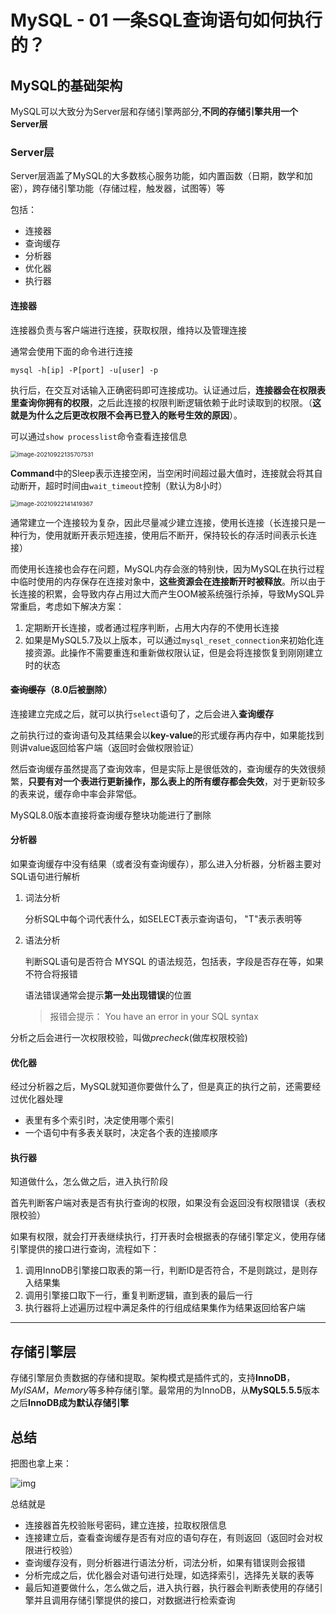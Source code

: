 # MySQL - 01 一条SQL查询语句如何执行的？



## MySQL的基础架构

MySQL可以大致分为Server层和存储引擎两部分,**不同的存储引擎共用一个Server层**

### Server层

Server层涵盖了MySQL的大多数核心服务功能，如内置函数（日期，数学和加密），跨存储引擎功能（存储过程，触发器，试图等）等

包括：

- 连接器
- 查询缓存
- 分析器
- 优化器
- 执行器

#### 连接器

连接器负责与客户端进行连接，获取权限，维持以及管理连接

通常会使用下面的命令进行连接

````mysql
mysql -h[ip] -P[port] -u[user] -p
````

执行后，在交互对话输入正确密码即可连接成功。认证通过后，**连接器会在权限表里查询你拥有的权限**，之后此连接的权限判断逻辑依赖于此时读取到的权限。（**这就是为什么之后更改权限不会再已登入的账号生效的原因**）。

可以通过`show processlist`命令查看连接信息

<img src="https://oylong-blog-pic.oss-cn-shenzhen.aliyuncs.com/blog/img/image-20210922135707531.png" alt="image-20210922135707531" style="zoom:67%;" />

**Command**中的Sleep表示连接空闲，当空闲时间超过最大值时，连接就会将其自动断开，超时时间由`wait_timeout`控制（默认为8小时）

<img src="https://oylong-blog-pic.oss-cn-shenzhen.aliyuncs.com/blog/img/image-20210922141419367.png" alt="image-20210922141419367" style="zoom:67%;" />



通常建立一个连接较为复杂，因此尽量减少建立连接，使用长连接（长连接只是一种行为，使用就断开表示短连接，使用后不断开，保持较长的存活时间表示长连接）

而使用长连接也会存在问题，MySQL内存会涨的特别快，因为MySQL在执行过程中临时使用的内存保存在连接对象中，**这些资源会在连接断开时被释放**。所以由于长连接的积累，会导致内存占用过大而产生OOM被系统强行杀掉，导致MySQL异常重启，考虑如下解决方案：

1. 定期断开长连接，或者通过程序判断，占用大内存的不使用长连接
2. 如果是MySQL5.7及以上版本，可以通过`mysql_reset_connection`来初始化连接资源。此操作不需要重连和重新做权限认证，但是会将连接恢复到刚刚建立时的状态



#### ~~查询缓存~~（8.0后被删除）

连接建立完成之后，就可以执行`select`语句了，之后会进入**查询缓存**

之前执行过的查询语句及其结果会以**key-value**的形式缓存再内存中，如果能找到则讲value返回给客户端（返回时会做权限验证）

然后查询缓存虽然提高了查询效率，但是实际上是很低效的，查询缓存的失效很频繁，**只要有对一个表进行更新操作，那么表上的所有缓存都会失效**，对于更新较多的表来说，缓存命中率会非常低。

MySQL8.0版本直接将查询缓存整块功能进行了删除



#### 分析器

如果查询缓存中没有结果（或者没有查询缓存），那么进入分析器，分析器主要对SQL语句进行解析

1. 词法分析

   分析SQL中每个词代表什么，如SELECT表示查询语句， "T"表示表明等

2. 语法分析

   判断SQL语句是否符合 MYSQL 的语法规范，包括表，字段是否存在等，如果不符合将报错

   语法错误通常会提示**第一处出现错误**的位置

   > 报错会提示： You have an error in your SQL syntax

分析之后会进行一次权限校验，叫做*precheck*(做库权限校验)

#### 优化器

经过分析器之后，MySQL就知道你要做什么了，但是真正的执行之前，还需要经过优化器处理

- 表里有多个索引时，决定使用哪个索引
- 一个语句中有多表关联时，决定各个表的连接顺序



#### 执行器

知道做什么，怎么做之后，进入执行阶段

首先判断客户端对表是否有执行查询的权限，如果没有会返回没有权限错误（表权限校验）

如果有权限，就会打开表继续执行，打开表时会根据表的存储引擎定义，使用存储引擎提供的接口进行查询，流程如下：

1. 调用InnoDB引擎接口取表的第一行，判断ID是否符合，不是则跳过，是则存入结果集
2. 调用引擎接口取下一行，重复判断逻辑，直到表的最后一行
3. 执行器将上述遍历过程中满足条件的行组成结果集作为结果返回给客户端





-----

## 存储引擎层

存储引擎层负责数据的存储和提取。架构模式是插件式的，支持**InnoDB**，*MyISAM*，*Memory*等多种存储引擎。最常用的为InnoDB，从**MySQL5.5.5**版本之后**InnoDB成为默认存储引擎**



## 总结

把图也拿上来：

![img](https://oylong-blog-pic.oss-cn-shenzhen.aliyuncs.com/blog/img/0d2070e8f84c4801adbfa03bda1f98d9.png)

总结就是

- 连接器首先校验账号密码，建立连接，拉取权限信息
- 连接建立后，查看查询缓存是否有对应的语句存在，有则返回（返回时会对权限进行校验）
- 查询缓存没有，则分析器进行语法分析，词法分析，如果有错误则会报错
- 分析完成之后，优化器会对语句进行处理，如选择索引，选择先关联的表等
- 最后知道要做什么，怎么做之后，进入执行器，执行器会判断表使用的存储引擎并且调用存储引擎提供的接口，对数据进行检索查询



